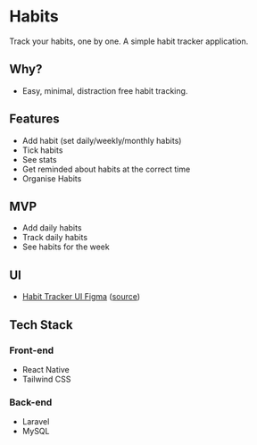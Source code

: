 # Habits

Track your habits, one by one. A simple habit tracker application.

## Why?

- Easy, minimal, distraction free habit tracking.

## Features

- Add habit (set daily/weekly/monthly habits)
- Tick habits
- See stats
- Get reminded about habits at the correct time
- Organise Habits

## MVP

- Add daily habits
- Track daily habits
- See habits for the week

## UI

- [Habit Tracker UI Figma](https://www.figma.com/file/pb17Z38bRh18K74mVPmXAX/Pixel-True---Habit-Builder-UI-Kit?node-id=0%3A1) ([source](https://www.pixeltrue.com/free-ui-kits/habit-builder-ui-kit))

## Tech Stack

### Front-end

- React Native
- Tailwind CSS

### Back-end

- Laravel
- MySQL
